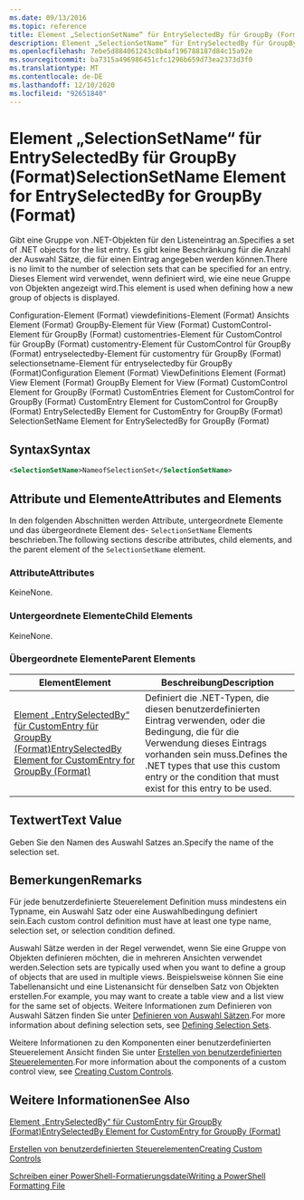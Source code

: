 ```yaml
---
ms.date: 09/13/2016
ms.topic: reference
title: Element „SelectionSetName“ für EntrySelectedBy für GroupBy (Format)
description: Element „SelectionSetName“ für EntrySelectedBy für GroupBy (Format)
ms.openlocfilehash: 7ebe5d884061243c8b4af196788187d84c15a92e
ms.sourcegitcommit: ba7315a496986451cfc1296b659d73ea2373d3f0
ms.translationtype: MT
ms.contentlocale: de-DE
ms.lasthandoff: 12/10/2020
ms.locfileid: "92651840"
---
```

# <a name="selectionsetname-element-for-entryselectedby-for-groupby-format"></a><span data-ttu-id="3b38e-103">Element „SelectionSetName“ für EntrySelectedBy für GroupBy (Format)</span><span class="sxs-lookup"><span data-stu-id="3b38e-103">SelectionSetName Element for EntrySelectedBy for GroupBy (Format)</span></span>

<span data-ttu-id="3b38e-104">Gibt eine Gruppe von .NET-Objekten für den Listeneintrag an.</span><span class="sxs-lookup"><span data-stu-id="3b38e-104">Specifies a set of .NET objects for the list entry.</span></span> <span data-ttu-id="3b38e-105">Es gibt keine Beschränkung für die Anzahl der Auswahl Sätze, die für einen Eintrag angegeben werden können.</span><span class="sxs-lookup"><span data-stu-id="3b38e-105">There is no limit to the number of selection sets that can be specified for an entry.</span></span> <span data-ttu-id="3b38e-106">Dieses Element wird verwendet, wenn definiert wird, wie eine neue Gruppe von Objekten angezeigt wird.</span><span class="sxs-lookup"><span data-stu-id="3b38e-106">This element is used when defining how a new group of objects is displayed.</span></span>

<span data-ttu-id="3b38e-107">Configuration-Element (Format) viewdefinitions-Element (Format) Ansichts Element (Format) GroupBy-Element für View (Format) CustomControl-Element für GroupBy (Format) customentries-Element für CustomControl für GroupBy (Format) customentry-Element für CustomControl für GroupBy (Format) entryselectedby-Element für customentry für GroupBy (Format) selectionsetname-Element für entryselectedby für GroupBy (Format)</span><span class="sxs-lookup"><span data-stu-id="3b38e-107">Configuration Element (Format) ViewDefinitions Element (Format) View Element (Format) GroupBy Element for View (Format) CustomControl Element for GroupBy (Format) CustomEntries Element for CustomControl for GroupBy (Format) CustomEntry Element for CustomControl for GroupBy (Format) EntrySelectedBy Element for CustomEntry for GroupBy (Format) SelectionSetName Element for EntrySelectedBy for GroupBy (Format)</span></span>

## <a name="syntax"></a><span data-ttu-id="3b38e-108">Syntax</span><span class="sxs-lookup"><span data-stu-id="3b38e-108">Syntax</span></span>

```xml
<SelectionSetName>NameofSelectionSet</SelectionSetName>
```

## <a name="attributes-and-elements"></a><span data-ttu-id="3b38e-109">Attribute und Elemente</span><span class="sxs-lookup"><span data-stu-id="3b38e-109">Attributes and Elements</span></span>

<span data-ttu-id="3b38e-110">In den folgenden Abschnitten werden Attribute, untergeordnete Elemente und das übergeordnete Element des- `SelectionSetName` Elements beschrieben.</span><span class="sxs-lookup"><span data-stu-id="3b38e-110">The following sections describe attributes, child elements, and the parent element of the `SelectionSetName` element.</span></span>

### <a name="attributes"></a><span data-ttu-id="3b38e-111">Attribute</span><span class="sxs-lookup"><span data-stu-id="3b38e-111">Attributes</span></span>

<span data-ttu-id="3b38e-112">Keine</span><span class="sxs-lookup"><span data-stu-id="3b38e-112">None.</span></span>

### <a name="child-elements"></a><span data-ttu-id="3b38e-113">Untergeordnete Elemente</span><span class="sxs-lookup"><span data-stu-id="3b38e-113">Child Elements</span></span>

<span data-ttu-id="3b38e-114">Keine</span><span class="sxs-lookup"><span data-stu-id="3b38e-114">None.</span></span>

### <a name="parent-elements"></a><span data-ttu-id="3b38e-115">Übergeordnete Elemente</span><span class="sxs-lookup"><span data-stu-id="3b38e-115">Parent Elements</span></span>

|<span data-ttu-id="3b38e-116">Element</span><span class="sxs-lookup"><span data-stu-id="3b38e-116">Element</span></span>|<span data-ttu-id="3b38e-117">Beschreibung</span><span class="sxs-lookup"><span data-stu-id="3b38e-117">Description</span></span>|
|-------------|-----------------|
|[<span data-ttu-id="3b38e-118">Element „EntrySelectedBy“ für CustomEntry für GroupBy (Format)</span><span class="sxs-lookup"><span data-stu-id="3b38e-118">EntrySelectedBy Element for CustomEntry for GroupBy (Format)</span></span>](./entryselectedby-element-for-customentry-for-groupby-format.md)|<span data-ttu-id="3b38e-119">Definiert die .NET-Typen, die diesen benutzerdefinierten Eintrag verwenden, oder die Bedingung, die für die Verwendung dieses Eintrags vorhanden sein muss.</span><span class="sxs-lookup"><span data-stu-id="3b38e-119">Defines the .NET types that use this custom entry or the condition that must exist for this entry to be used.</span></span>|

## <a name="text-value"></a><span data-ttu-id="3b38e-120">Textwert</span><span class="sxs-lookup"><span data-stu-id="3b38e-120">Text Value</span></span>

<span data-ttu-id="3b38e-121">Geben Sie den Namen des Auswahl Satzes an.</span><span class="sxs-lookup"><span data-stu-id="3b38e-121">Specify the name of the selection set.</span></span>

## <a name="remarks"></a><span data-ttu-id="3b38e-122">Bemerkungen</span><span class="sxs-lookup"><span data-stu-id="3b38e-122">Remarks</span></span>

<span data-ttu-id="3b38e-123">Für jede benutzerdefinierte Steuerelement Definition muss mindestens ein Typname, ein Auswahl Satz oder eine Auswahlbedingung definiert sein.</span><span class="sxs-lookup"><span data-stu-id="3b38e-123">Each custom control definition must have at least one type name, selection set, or selection condition defined.</span></span>

<span data-ttu-id="3b38e-124">Auswahl Sätze werden in der Regel verwendet, wenn Sie eine Gruppe von Objekten definieren möchten, die in mehreren Ansichten verwendet werden.</span><span class="sxs-lookup"><span data-stu-id="3b38e-124">Selection sets are typically used when you want to define a group of objects that are used in multiple views.</span></span> <span data-ttu-id="3b38e-125">Beispielsweise können Sie eine Tabellenansicht und eine Listenansicht für denselben Satz von Objekten erstellen.</span><span class="sxs-lookup"><span data-stu-id="3b38e-125">For example, you may want to create a table view and a list view for the same set of objects.</span></span> <span data-ttu-id="3b38e-126">Weitere Informationen zum Definieren von Auswahl Sätzen finden Sie unter [Definieren von Auswahl Sätzen](./defining-selection-sets.md).</span><span class="sxs-lookup"><span data-stu-id="3b38e-126">For more information about defining selection sets, see [Defining Selection Sets](./defining-selection-sets.md).</span></span>

<span data-ttu-id="3b38e-127">Weitere Informationen zu den Komponenten einer benutzerdefinierten Steuerelement Ansicht finden Sie unter [Erstellen von benutzerdefinierten Steuerelementen](./creating-custom-controls.md).</span><span class="sxs-lookup"><span data-stu-id="3b38e-127">For more information about the components of a custom control view, see [Creating Custom Controls](./creating-custom-controls.md).</span></span>

## <a name="see-also"></a><span data-ttu-id="3b38e-128">Weitere Informationen</span><span class="sxs-lookup"><span data-stu-id="3b38e-128">See Also</span></span>

[<span data-ttu-id="3b38e-129">Element „EntrySelectedBy“ für CustomEntry für GroupBy (Format)</span><span class="sxs-lookup"><span data-stu-id="3b38e-129">EntrySelectedBy Element for CustomEntry for GroupBy (Format)</span></span>](./entryselectedby-element-for-customentry-for-groupby-format.md)

[<span data-ttu-id="3b38e-130">Erstellen von benutzerdefinierten Steuerelementen</span><span class="sxs-lookup"><span data-stu-id="3b38e-130">Creating Custom Controls</span></span>](./creating-custom-controls.md)

[<span data-ttu-id="3b38e-131">Schreiben einer PowerShell-Formatierungsdatei</span><span class="sxs-lookup"><span data-stu-id="3b38e-131">Writing a PowerShell Formatting File</span></span>](./writing-a-powershell-formatting-file.md)
